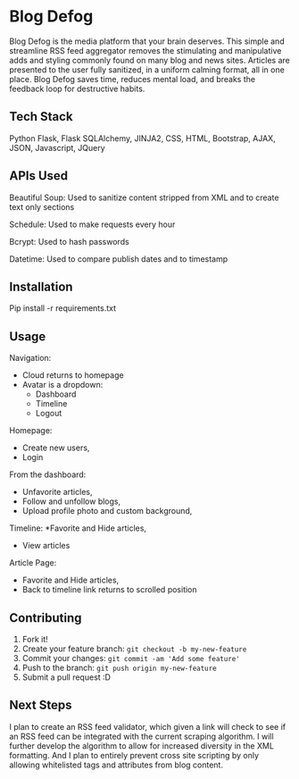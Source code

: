 # Blog Defog

Blog Defog is the media platform that your brain deserves. This simple and streamline RSS feed aggregator removes the stimulating and manipulative adds and styling commonly found on many blog and news sites. Articles are presented to the user fully sanitized, in a uniform calming format, all in one place. Blog Defog saves time, reduces mental load, and breaks the feedback loop for destructive habits.

## Tech Stack

Python Flask,
Flask SQLAlchemy,
JINJA2,
CSS,
HTML,
Bootstrap,
AJAX,
JSON,
Javascript,
JQuery

## APIs Used

Beautiful Soup:
  Used to sanitize content stripped from XML and to create text only sections
  
Schedule:
  Used to make requests every hour
  
Bcrypt:
  Used to hash passwords
  
Datetime:
  Used to compare publish dates and to timestamp

## Installation

Pip install -r requirements.txt

## Usage

Navigation:
* Cloud returns to homepage
* Avatar is a dropdown:
  * Dashboard
  * Timeline
  * Logout
    
Homepage:
* Create new users,
* Login
   
From the dashboard:
* Unfavorite articles,
* Follow and unfollow blogs,
* Upload profile photo and custom background,
  
Timeline:
*Favorite and Hide articles,
* View articles
    
Article Page:
* Favorite and Hide articles,
* Back to timeline link returns to scrolled position

## Contributing

1. Fork it!
2. Create your feature branch: `git checkout -b my-new-feature`
3. Commit your changes: `git commit -am 'Add some feature'`
4. Push to the branch: `git push origin my-new-feature`
5. Submit a pull request :D

## Next Steps

I plan to create an RSS feed validator, which given a link will check to see if an RSS feed can be integrated with the current scraping algorithm. I will further develop the algorithm to allow for increased diversity in the XML formatting. And I plan to entirely prevent cross site scripting by only allowing whitelisted tags and attributes from blog content.
